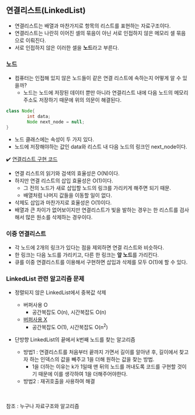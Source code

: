 ## 연결리스트(LinkedList)
- 연결리스트는 배열과 마찬가지로 항목의 리스트를 표현하는 자료구조이다.
- 연결리스트는 나란히 이어진 셀의 묶음이 아닌 서로 인접하지 않은 메모리 셀 묶음으로 이뤄진다.
- 서로 인접하지 않은 이러한 셀을 **노드**라고 부른다.

### 노드
- 컴퓨터는 인접해 있지 않은 노드들이 같은 연결 리스트에 속하는지 어떻게 알 수 있을까?
    - 노드는 노드에 저장된 데이터 뿐만 아니라 연결리스트 내에 다음 노드의 메모리 주소도 저장하기 때문에 위의 의문이 해결된다.

~~~java
class Node{
        int data;
        Node next_node = null;
}
~~~
- 노드 클래스에는 속성이 두 가지 있다.
- 노드에 저장해야하는 값인 data와 리스트 내 다음 노드의 링크인 next_node이다.

✔️ [연결리스트 구현 코드](https://github.com/SeokHyeMin/TIL/blob/main/자료구조와%20알고리즘/Code/LinkedListNode.java)
- 연결 리스트의 읽기와 검색의 효율성은 O(N)이다.
- 하지만 연결 리스트의 삽입 효율성은 O(1)이다.  
    - 그 전의 노드가 새로 삽입할 노드의 링크를 가리키게 해주면 되기 때문.
    - 배열처럼 나머지 값들을 이동할 일이 없다.
- 삭제도 삽입과 마찬가지로 효율성은 O(1)이다.
- 배열과 큰 차이가 없어보이지만 연결리스트가 빛을 발하는 경우는 한 리스트를 검사해서 많은 원소를 삭제하는 경우이다.

### 이중 연결리스트
- 각 노드에 2개의 링크가 있다는 점을 제외하면 연결 리스트와 비슷하다.
- 한 링크는 다음 노드를 가리키고, 다른 한 링크는 **앞 노드**를 가리킨다.
- 큐를 이중 연결리스트를 이용해서 구현하면 삽입과 삭제를 모두 O(1)에 할 수 있다.

### LinkedList 관련 알고리즘 문제
- 정렬되지 않은 LinkedList에서 중복값 삭제
    - 버퍼사용 O
        - 공간복잡도 O(n), 시간복잡도 O(n)
    - [버퍼사용 X](https://github.com/SeokHyeMin/TIL/blob/main/자료구조와%20알고리즘/Code/LinkedListNode.java#L45)
        - 공간복잡도 O(1), 시간복잡도 O(n<sup>2</sup>)

- 단방향 LinkedList의 끝에서 k번째 노드를 찾는 알고리즘
    - 방법1 : 연결리스트를 처음부터 끝까지 가면서 길이를 알아낸 후, 길이에서 찾고자 하는 인덱스의 값을 빼주고 1을 더해 원하는 값을 찾는 방법.
        - 1을 더하는 이유는 k가 1일때 맨 뒤의 노드를 꺼내도록 코드를 구현할 것이기 때문에 이를 생각하여 1을 더해주어야한다.
    - 방법2 : 재귀호출을 사용하여 해결
    


<br><br>
참조 : 누구나 자료구조와 알고리즘